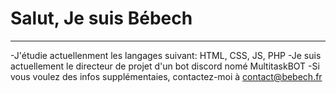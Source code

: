 # Salut, Je suis Bébech
-------------------------------------------------------------------------------
-J'étudie actuellenment les langages suivant: HTML, CSS, JS, PHP
-Je suis actuellement le directeur de projet d'un bot discord nomé MultitaskBOT
-Si vous voulez des infos supplémentaies, contactez-moi à contact@bebech.fr

<!---
Mathbech/Mathbech is a ✨ special ✨ repository because its `README.md` (this file) appears on your GitHub profile.
You can click the Preview link to take a look at your changes.
--->
